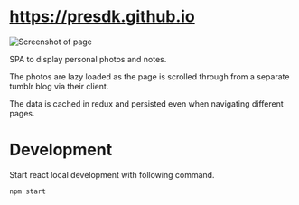 # https://presdk.github.io

![Screenshot of page](https://i.imgur.com/0iuLj8P.png)

SPA to display personal photos and notes.

The photos are lazy loaded as the page is scrolled through from a separate tumblr blog via their client. 

The data is cached in redux and persisted even when navigating different pages. 

# Development

Start react local development with following command.
```
npm start
```
